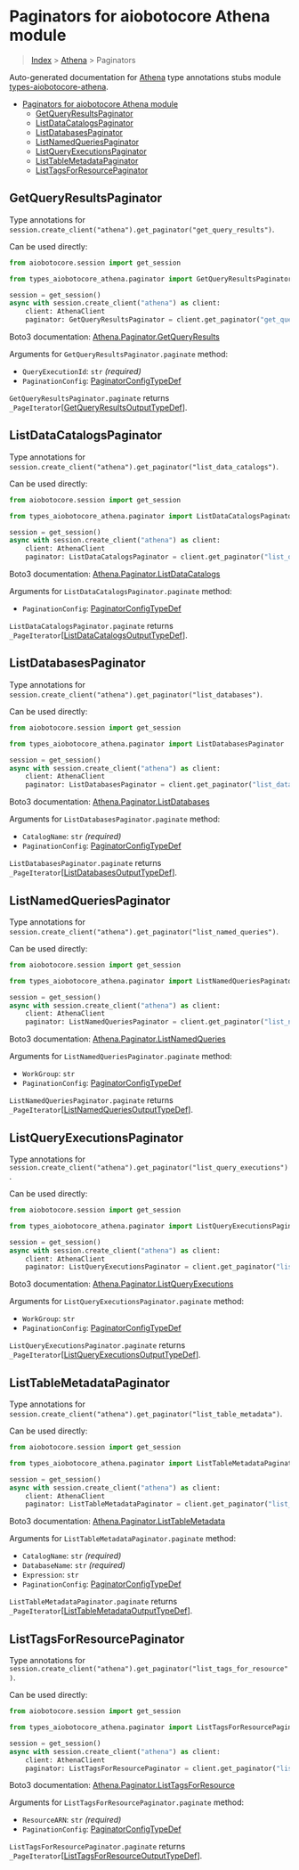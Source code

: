 <a id="paginators-for-aiobotocore-athena-module"></a>

# Paginators for aiobotocore Athena module

> [Index](..) > [Athena](.) > Paginators

Auto-generated documentation for
[Athena](https://boto3.amazonaws.com/v1/documentation/api/latest/reference/services/athena.html#Athena)
type annotations stubs module
[types-aiobotocore-athena](https://pypi.org/project/types-aiobotocore-athena/).

- [Paginators for aiobotocore Athena module](#paginators-for-aiobotocore-athena-module)
  - [GetQueryResultsPaginator](#getqueryresultspaginator)
  - [ListDataCatalogsPaginator](#listdatacatalogspaginator)
  - [ListDatabasesPaginator](#listdatabasespaginator)
  - [ListNamedQueriesPaginator](#listnamedqueriespaginator)
  - [ListQueryExecutionsPaginator](#listqueryexecutionspaginator)
  - [ListTableMetadataPaginator](#listtablemetadatapaginator)
  - [ListTagsForResourcePaginator](#listtagsforresourcepaginator)

<a id="getqueryresultspaginator"></a>

## GetQueryResultsPaginator

Type annotations for
`session.create_client("athena").get_paginator("get_query_results")`.

Can be used directly:

```python
from aiobotocore.session import get_session

from types_aiobotocore_athena.paginator import GetQueryResultsPaginator

session = get_session()
async with session.create_client("athena") as client:
    client: AthenaClient
    paginator: GetQueryResultsPaginator = client.get_paginator("get_query_results")
```

Boto3 documentation:
[Athena.Paginator.GetQueryResults](https://boto3.amazonaws.com/v1/documentation/api/latest/reference/services/athena.html#Athena.Paginator.GetQueryResults)

Arguments for `GetQueryResultsPaginator.paginate` method:

- `QueryExecutionId`: `str` *(required)*
- `PaginationConfig`:
  [PaginatorConfigTypeDef](./type_defs.md#paginatorconfigtypedef)

`GetQueryResultsPaginator.paginate` returns
`_PageIterator`\[[GetQueryResultsOutputTypeDef](./type_defs.md#getqueryresultsoutputtypedef)\].

<a id="listdatacatalogspaginator"></a>

## ListDataCatalogsPaginator

Type annotations for
`session.create_client("athena").get_paginator("list_data_catalogs")`.

Can be used directly:

```python
from aiobotocore.session import get_session

from types_aiobotocore_athena.paginator import ListDataCatalogsPaginator

session = get_session()
async with session.create_client("athena") as client:
    client: AthenaClient
    paginator: ListDataCatalogsPaginator = client.get_paginator("list_data_catalogs")
```

Boto3 documentation:
[Athena.Paginator.ListDataCatalogs](https://boto3.amazonaws.com/v1/documentation/api/latest/reference/services/athena.html#Athena.Paginator.ListDataCatalogs)

Arguments for `ListDataCatalogsPaginator.paginate` method:

- `PaginationConfig`:
  [PaginatorConfigTypeDef](./type_defs.md#paginatorconfigtypedef)

`ListDataCatalogsPaginator.paginate` returns
`_PageIterator`\[[ListDataCatalogsOutputTypeDef](./type_defs.md#listdatacatalogsoutputtypedef)\].

<a id="listdatabasespaginator"></a>

## ListDatabasesPaginator

Type annotations for
`session.create_client("athena").get_paginator("list_databases")`.

Can be used directly:

```python
from aiobotocore.session import get_session

from types_aiobotocore_athena.paginator import ListDatabasesPaginator

session = get_session()
async with session.create_client("athena") as client:
    client: AthenaClient
    paginator: ListDatabasesPaginator = client.get_paginator("list_databases")
```

Boto3 documentation:
[Athena.Paginator.ListDatabases](https://boto3.amazonaws.com/v1/documentation/api/latest/reference/services/athena.html#Athena.Paginator.ListDatabases)

Arguments for `ListDatabasesPaginator.paginate` method:

- `CatalogName`: `str` *(required)*
- `PaginationConfig`:
  [PaginatorConfigTypeDef](./type_defs.md#paginatorconfigtypedef)

`ListDatabasesPaginator.paginate` returns
`_PageIterator`\[[ListDatabasesOutputTypeDef](./type_defs.md#listdatabasesoutputtypedef)\].

<a id="listnamedqueriespaginator"></a>

## ListNamedQueriesPaginator

Type annotations for
`session.create_client("athena").get_paginator("list_named_queries")`.

Can be used directly:

```python
from aiobotocore.session import get_session

from types_aiobotocore_athena.paginator import ListNamedQueriesPaginator

session = get_session()
async with session.create_client("athena") as client:
    client: AthenaClient
    paginator: ListNamedQueriesPaginator = client.get_paginator("list_named_queries")
```

Boto3 documentation:
[Athena.Paginator.ListNamedQueries](https://boto3.amazonaws.com/v1/documentation/api/latest/reference/services/athena.html#Athena.Paginator.ListNamedQueries)

Arguments for `ListNamedQueriesPaginator.paginate` method:

- `WorkGroup`: `str`
- `PaginationConfig`:
  [PaginatorConfigTypeDef](./type_defs.md#paginatorconfigtypedef)

`ListNamedQueriesPaginator.paginate` returns
`_PageIterator`\[[ListNamedQueriesOutputTypeDef](./type_defs.md#listnamedqueriesoutputtypedef)\].

<a id="listqueryexecutionspaginator"></a>

## ListQueryExecutionsPaginator

Type annotations for
`session.create_client("athena").get_paginator("list_query_executions")`.

Can be used directly:

```python
from aiobotocore.session import get_session

from types_aiobotocore_athena.paginator import ListQueryExecutionsPaginator

session = get_session()
async with session.create_client("athena") as client:
    client: AthenaClient
    paginator: ListQueryExecutionsPaginator = client.get_paginator("list_query_executions")
```

Boto3 documentation:
[Athena.Paginator.ListQueryExecutions](https://boto3.amazonaws.com/v1/documentation/api/latest/reference/services/athena.html#Athena.Paginator.ListQueryExecutions)

Arguments for `ListQueryExecutionsPaginator.paginate` method:

- `WorkGroup`: `str`
- `PaginationConfig`:
  [PaginatorConfigTypeDef](./type_defs.md#paginatorconfigtypedef)

`ListQueryExecutionsPaginator.paginate` returns
`_PageIterator`\[[ListQueryExecutionsOutputTypeDef](./type_defs.md#listqueryexecutionsoutputtypedef)\].

<a id="listtablemetadatapaginator"></a>

## ListTableMetadataPaginator

Type annotations for
`session.create_client("athena").get_paginator("list_table_metadata")`.

Can be used directly:

```python
from aiobotocore.session import get_session

from types_aiobotocore_athena.paginator import ListTableMetadataPaginator

session = get_session()
async with session.create_client("athena") as client:
    client: AthenaClient
    paginator: ListTableMetadataPaginator = client.get_paginator("list_table_metadata")
```

Boto3 documentation:
[Athena.Paginator.ListTableMetadata](https://boto3.amazonaws.com/v1/documentation/api/latest/reference/services/athena.html#Athena.Paginator.ListTableMetadata)

Arguments for `ListTableMetadataPaginator.paginate` method:

- `CatalogName`: `str` *(required)*
- `DatabaseName`: `str` *(required)*
- `Expression`: `str`
- `PaginationConfig`:
  [PaginatorConfigTypeDef](./type_defs.md#paginatorconfigtypedef)

`ListTableMetadataPaginator.paginate` returns
`_PageIterator`\[[ListTableMetadataOutputTypeDef](./type_defs.md#listtablemetadataoutputtypedef)\].

<a id="listtagsforresourcepaginator"></a>

## ListTagsForResourcePaginator

Type annotations for
`session.create_client("athena").get_paginator("list_tags_for_resource")`.

Can be used directly:

```python
from aiobotocore.session import get_session

from types_aiobotocore_athena.paginator import ListTagsForResourcePaginator

session = get_session()
async with session.create_client("athena") as client:
    client: AthenaClient
    paginator: ListTagsForResourcePaginator = client.get_paginator("list_tags_for_resource")
```

Boto3 documentation:
[Athena.Paginator.ListTagsForResource](https://boto3.amazonaws.com/v1/documentation/api/latest/reference/services/athena.html#Athena.Paginator.ListTagsForResource)

Arguments for `ListTagsForResourcePaginator.paginate` method:

- `ResourceARN`: `str` *(required)*
- `PaginationConfig`:
  [PaginatorConfigTypeDef](./type_defs.md#paginatorconfigtypedef)

`ListTagsForResourcePaginator.paginate` returns
`_PageIterator`\[[ListTagsForResourceOutputTypeDef](./type_defs.md#listtagsforresourceoutputtypedef)\].
